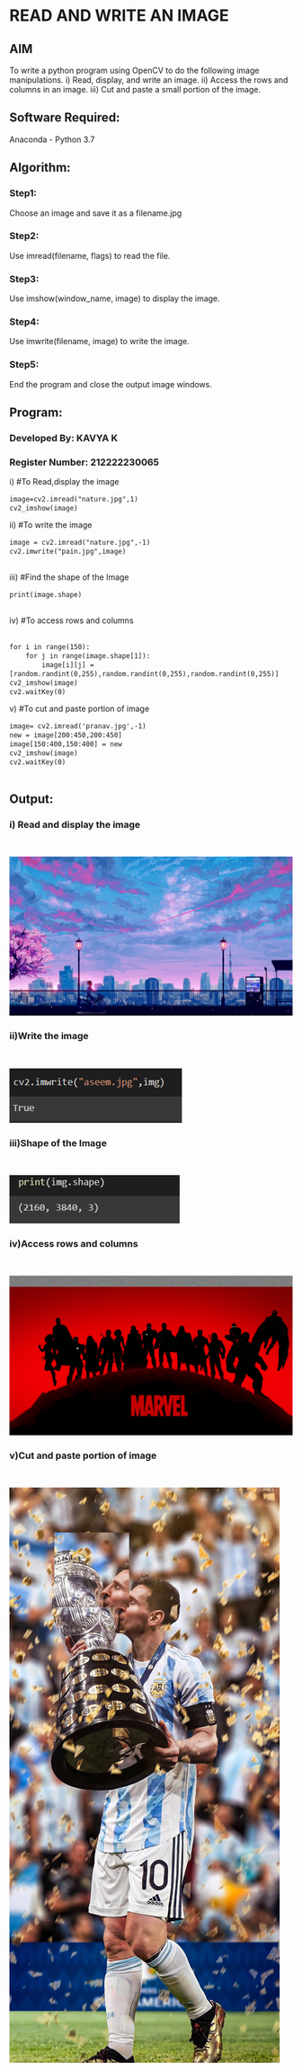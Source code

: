 # READ AND WRITE AN IMAGE
## AIM
To write a python program using OpenCV to do the following image manipulations.
i) Read, display, and write an image.
ii) Access the rows and columns in an image.
iii) Cut and paste a small portion of the image.

## Software Required:
Anaconda - Python 3.7
## Algorithm:
### Step1:
Choose an image and save it as a filename.jpg
### Step2:
Use imread(filename, flags) to read the file.
### Step3:
Use imshow(window_name, image) to display the image.
### Step4:
Use imwrite(filename, image) to write the image.
### Step5:
End the program and close the output image windows.
## Program:
### Developed By: KAVYA K
### Register Number: 212222230065
i) #To Read,display the image
```
image=cv2.imread("nature.jpg",1)
cv2_imshow(image)  

```
ii) #To write the image
```
image = cv2.imread("nature.jpg",-1)
cv2.imwrite("pain.jpg",image)


```
iii) #Find the shape of the Image
```python3
print(image.shape)


```
iv) #To access rows and columns

```python3

for i in range(150):
    for j in range(image.shape[1]):
        image[i][j] = [random.randint(0,255),random.randint(0,255),random.randint(0,255)]
cv2_imshow(image)
cv2.waitKey(0)

```
v) #To cut and paste portion of image
```python3
image= cv2.imread('pranav.jpg',-1)
new = image[200:450,200:450]
image[150:400,150:400] = new
cv2_imshow(image)
cv2.waitKey(0)


```

## Output:

### i) Read and display the image

<br>

![](nature.jpg)
<br>

### ii)Write the image

<br>

![](true.png)
<br>

### iii)Shape of the Image

<br>

![](res.jpg)
<br>

### iv)Access rows and columns
<br>

![](2.png)
<br>

### v)Cut and paste portion of image
<br>

![](3.png)
<br>
<br><br>
<br><br>
<br>
<br>
<br>
<br>
<br>
<br><br>
<br>
<br>
<br>
<br>
<br>
<br>
<br>
<br><br><br>


<br>



























## Result:
Thus the images are read, displayed, and written successfully using the python program.


